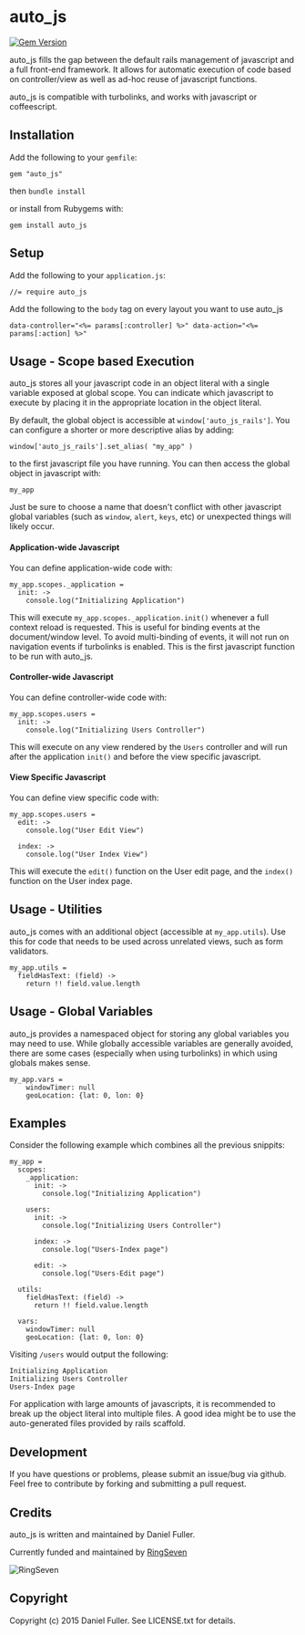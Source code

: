 
# auto_js

[![Gem Version](https://badge.fury.io/rb/auto_js.svg)](http://badge.fury.io/rb/auto_js)

auto\_js fills the gap between the default rails management of javascript and a full front-end framework. It allows for automatic execution of code based on controller/view as well as ad-hoc reuse of javascript functions.

auto\_js is compatible with turbolinks, and works with javascript or coffeescript.

## Installation

Add the following to your `gemfile`:

    gem "auto_js"

then `bundle install`

or install from Rubygems with:

    gem install auto_js

## Setup

Add the following to your `application.js`:

    //= require auto_js

Add the following to the `body` tag on every layout you want to use auto\_js

    data-controller="<%= params[:controller] %>" data-action="<%= params[:action] %>"

## Usage - Scope based Execution

auto\_js stores all your javascript code in an object literal with a single variable exposed at global scope. You can indicate which javascript to execute by placing it in the appropriate location in the object literal.

By default, the global object is accessible at `window['auto_js_rails']`. You can configure a shorter or more descriptive alias by adding:

    window['auto_js_rails'].set_alias( "my_app" )

to the first javascript file you have running. You can then access the global object in javascript with:

    my_app

Just be sure to choose a name that doesn't conflict with other javascript global variables (such as `window`, `alert`, `keys`, etc) or unexpected things will likely occur.


#### Application-wide Javascript

You can define application-wide code with:

    my_app.scopes._application =
      init: ->
        console.log("Initializing Application")


This will execute `my_app.scopes._application.init()` whenever a full context reload is requested. This is useful for binding events at the document/window level. To avoid multi-binding of events, it will not run on navigation events if turbolinks is enabled. This is the first javascript function to be run with auto\_js.

#### Controller-wide Javascript

You can define controller-wide code with:

    my_app.scopes.users =
      init: ->
        console.log("Initializing Users Controller")

This will execute on any view rendered by the `Users` controller and will run after the application `init()` and before the view specific javascript.

#### View Specific Javascript

You can define view specific code with:

    my_app.scopes.users =
      edit: ->
        console.log("User Edit View")

      index: ->
        console.log("User Index View")


This will execute the `edit()` function on the User edit page, and the `index()` function on the User index page.

## Usage - Utilities

auto\_js comes with an additional object (accessible at `my_app.utils`). Use this for code that needs to be used across unrelated views, such as form validators.

    my_app.utils =
      fieldHasText: (field) ->
        return !! field.value.length


## Usage - Global Variables

auto\_js provides a namespaced object for storing any global variables you may need to use. While globally accessible variables are generally avoided, there are some cases (especially when using turbolinks) in which using globals makes sense.

    my_app.vars =
    	windowTimer: null
    	geoLocation: {lat: 0, lon: 0}

## Examples

Consider the following example which combines all the previous snippits:

    my_app =
      scopes:
        _application:
          init: ->
            console.log("Initializing Application")

        users:
          init: ->
            console.log("Initializing Users Controller")

          index: ->
            console.log("Users-Index page")

          edit: ->
            console.log("Users-Edit page")

      utils:
        fieldHasText: (field) ->
          return !! field.value.length

      vars:
        windowTimer: null
        geoLocation: {lat: 0, lon: 0}



Visiting `/users` would output the following:

    Initializing Application
    Initializing Users Controller
    Users-Index page

For application with large amounts of javascripts, it is recommended to break up the object literal into multiple files. A good idea might be to use the auto-generated files provided by rails scaffold.


## Development

If you have questions or problems, please submit an issue/bug via github. Feel free to contribute by forking and submitting a pull request.

## Credits

auto_js is written and maintained by Daniel Fuller.

Currently funded and maintained by [RingSeven](http://ringseven.com)

![RingSeven](https://avatars1.githubusercontent.com/u/8309133?v=3&s=200)

## Copyright

Copyright (c) 2015 Daniel Fuller. See LICENSE.txt for details.
